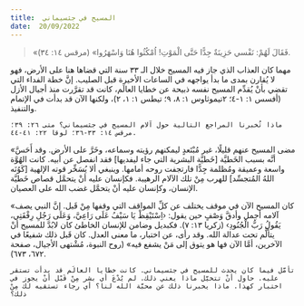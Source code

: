 ```yaml
---
title:  المسيح في جثسيماني
date:  20/09/2022
---
```


> <p></p>
> «فَقَالَ لَهُمْ: نَفْسي حَزِينَةٌ جِدًّا حَتَّى الْمَوْتِ! اُمْكُثُوا هُنَا وَاسْهَرُوا» (مرقس ١٤: ٣٤).

مهما كان العذاب الذي جاز فيه المسيح خلال الـ ٣٣ سنة التي قضاها هنا على الأرض، فهو لا يُقارن بمدى ما بدأ يواجهه في الساعات الأخيرة قبل الصليب. إنَّ خطة الفداء التي تقضي بأنْ يُقدِّم المسيح نفسه ذبيحة عن خطايا العالَم، كانت قد تقرَّرت منذ أجيال الأزل (أفسس ١: ١-٤؛ ٢تيموثاوس ١: ٨، ٩؛ تيطس ١: ١، ٢)، ولكنها الآن قد بدأت في الإتمام والتنفيذ.

`ماذا تُخبرنا المراجع التالية حول آلام المسيح في جثسيماني؟ متى ٢٦: ٣٩؛ مرقس ١٤: ٣٣-٣٦؛ لوقا ٢٢: ٤١-٤٤.`

«مضى المسيح عنهم قليلًا، غير مُبْتَعدٍ ليمكنهم رؤيته وسماعه، وخَرَّ على الأرض. وقد أَحَسَّ أنَّه بسبب الخَطيَّة [خَطيَّة البشرية التي جاء ليفديها] فقد انفصل عن أبيه. كانت الهُوَّة واسعة وعميقة ومُظلمة جِدًّا فارتجفت روحه أمامها. وينبغي ألا يُسَخِّر قوته الإلهية [كَوُنَه اللهُ المُتجسِّد] للهرب مِنْ تلك الآلام الرهيبة. فكإنسان عليه أنْ يتحمَّل قصاص خَطيَّة الإنسان، وكإنسان عليه أنْ يتحمَّل غضب الله على العصيان.

«كان المسيح الآن في موقف يختلف عن كلِّ المواقف التي وقفها مِنْ قَبل. إنَّ النبي يصف آلامه أجمل وأدقَّ وَصْفٍ حين يقول: ‹اِسْتَيْقِظْ يَا سَيْفُ عَلَى رَاعِيَّ، وَعَلَى رَجُلِ رِفْقَتِي، يَقُولُ رَبُّ الْجُنُودِ› (زكريا ١٣: ٧). فكبديل وضامن للإنسان الخاطئ كان لابُدَّ للمسيح أنْ يتألَّم تحت عدالة الله. وقد رأى، عن اختبار، ما معنى العدل. كان قَبل ذلك شفيعًا في الآخرين، أمَّا الآن فها هو يتوق إلى مَنْ يشفع فيه» (روح النبوة، مُشْتهى الأجيال، صفحة ٦٧٢، ٦٧٣).

`تأمَّل فيما كان يحدث للمسيح في جثسيماني. كانت خطايا العالَم قد بدأت تستقر عليه. حاول أنْ تتخيَّل ماذا يعني ذلك. لم يُدْعَ أي بشر مِنْ قَبْل أنْ يجوز في اختبار كهذا. ماذا يخبرنا ذلك عن محبَّة الله لنا؟ أي رجاء تستقيه لك مِنْ ذلك؟`